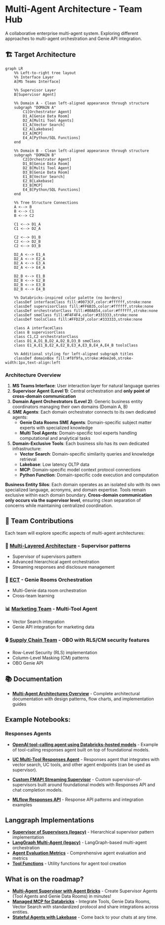 # Multi-Agent Architecture - Team Hub

A collaborative enterprise multi-agent system. Exploring different approaches to multi-agent orchestration and Genie API integration.

## 🏗️ Target Architecture

```mermaid
graph LR
    %% Left-to-right tree layout
    %% Interface Layer
    A[MS Teams Interface]

    %% Supervisor Layer
    B[Supervisor Agent]

    %% Domain A - Clean left-aligned appearance through structure
    subgraph "DOMAIN A"
        C1[Orchestrator Agent]
        D1_A[Genie Data Room]
        D2_A[Multi Tool Agents]
        E1_A[Vector Search]
        E2_A[Lakebase]
        E3_A[MCP]
        E4_A[Python/SQL Functions]
    end

    %% Domain B - Clean left-aligned appearance through structure
    subgraph "DOMAIN B"
        C2[Orchestrator Agent]
        D1_B[Genie Data Room]
        D2_B[Multi Tool Agent]
        D3_B[Genie Data Room]
        E1_B[Vector Search]
        E2_B[Lakebase]
        E3_B[MCP]
        E4_B[Python/SQL Functions]
    end

    %% Tree Structure Connections
    A <--> B
    B <--> C1
    B <--> C2

    C1 <--> D1_A
    C1 <--> D2_A

    C2 <--> D1_B
    C2 <--> D2_B
    C2 <--> D3_B

    D2_A <--> E1_A
    D2_A <--> E2_A
    D2_A <--> E3_A
    D2_A <--> E4_A

    D2_B <--> E1_B
    D2_B <--> E2_B
    D2_B <--> E3_B
    D2_B <--> E4_B

    %% Databricks-inspired color palette (no borders)
    classDef interfaceClass fill:#0073CF,color:#ffffff,stroke:none
    classDef supervisorClass fill:#FF6B35,color:#ffffff,stroke:none
    classDef orchestratorClass fill:#00A854,color:#ffffff,stroke:none
    classDef smeClass fill:#F4F4F4,color:#333333,stroke:none
    classDef toolsClass fill:#FFD23F,color:#333333,stroke:none

    class A interfaceClass
    class B supervisorClass
    class C1,C2 orchestratorClass
    class D1_A,D1_B,D2_A,D2_B,D3_B smeClass
    class E1_A,E1_B,E2_A,E2_B,E3_A,E3_B,E4_A,E4_B toolsClass

    %% Additional styling for left-aligned subgraph titles
    classDef domainBox fill:#f8f9fa,stroke:#dee2e6,stroke-width:1px,text-align:left
```

### Architecture Overview

1. **MS Teams Interface**: User interaction layer for natural language queries
2. **Supervisor Agent (Level 1)**: Central orchestration and **only point of cross-domain communication**
3. **Domain Agent Orchestrators (Level 2)**: Generic business entity coordinators managing their own domains (Domain A, B)
4. **SME Agents**: Each domain orchestrator connects to its own dedicated agents:
   - **Genie Data Rooms SME Agents**: Domain-specific subject matter experts with specialized knowledge
   - **Multi Tool Agents**: Domain-specific tool experts handling computational and analytical tasks
5. **Domain-Exclusive Tools**: Each business silo has its own dedicated infrastructure:
   - **Vector Search**: Domain-specific similarity queries and knowledge retrieval
   - **Lakebase**: Low latency OLTP data
   - **MCP**: Domain-specific model context protocol connections
   - **Python Function**: Domain-specific code execution and computation

**Business Entity Silos**: Each domain operates as an isolated silo with its own specialized language, acronyms, and domain expertise. Tools remain exclusive within each domain boundary. **Cross-domain communication only occurs via the supervisor level**, ensuring clean separation of concerns while maintaining centralized coordination.

## 🎯 Team Contributions
Each team will explore specific aspects of multi-agent architectures: 

### 🚀 **[Multi-Layered Architecture](teams/multi-layered-architecture/README.md)**  - Supervisor patterns
- Supervisor of supervisors pattern
- Advanced hierarchical agent orchestration
- Streaming responses and disclosure management

### 🔗 **[ECT](teams/ect/README.md)** - Genie Rooms Orchestration
- Multi-Genie data room orchestration
- Cross-team learning

### 📊 **[Marketing Team](teams/marketing/README.md)** - Multi-Tool Agent
- Vector Search integration
- Genie API integration for marketing data


### 🔒 **[Supply Chain Team](teams/supply-chain/README.md)** - OBO with RLS/CM security features
- Row-Level Security (RLS) implementation
- Column-Level Masking (CM) patterns
- OBO Genie API


## 📚 Documentation

- **[Multi-Agent Architectures Overview](docs/MultiAgentArchitectures.md)** - Complete architectural documentation with design patterns, flow charts, and implementation guides


## Example Notebooks:

### Responses Agents

- **[OpenAI tool-calling agent using Databricks-hosted models](https://docs.databricks.com/aws/en/notebooks/source/generative-ai/responses-agent-fmapi.html)** - Example of tool-calling responses agent built on top of foundational models.

- **[UC Multi-Tool Responses Agent](src/uc_multi_tool_responses_agent/README.md)** - Responses agent that integrates with vector search, UC tools, and other agent endpoints (can be used as supervisor).
- **[Custom FMAPI Streaming Supervisor](src/multi_agent/supervisor/README_fmapi_supervisor_agent.md)** - Custom supervisor-of-supervisors built around foundational models with Responses API and chat completion models.
- **[MLflow Responses API](notebooks/MLFlow_Responses_API/)** - Response API patterns and integration examples

## Langgraph Implementations
- **[Supervisor of Supervisors (legacy)](notebooks/05-supervisor-of-supervisors.py)** - Hierarchical supervisor pattern implementation
- **[LangGraph Multi-Agent (legacy)](notebooks/03-langgraph-multiagent-genie-pat.py)** - LangGraph-based multi-agent orchestration
- **[Agent Evaluation Metrics](notebooks/04-agent-evaluation-metrics-review-app.py)** - Comprehensive agent evaluation and metrics
- **[Tool Functions](notebooks/02-create-tool-functions.py)** - Utility functions for agent tool creation


## What is on the roadmap?
- **[Multi-Agent Supervisor with Agent Bricks](https://docs.databricks.com/aws/en/generative-ai/agent-bricks/multi-agent-supervisor)** - Create Supervisor Agents (Tool Agents and Genie Data Rooms) in minutes!
- **[Managed MCP for Databricks](https://docs.databricks.com/aws/en/generative-ai/mcp/)** - Integrate Tools, Genie Data Rooms, Vector Search with standardized protocol and share integrations across entities. 
- **[Stateful Agents with Lakebase](https://docs.databricks.com/aws/en/generative-ai/agent-framework/stateful-agents#example-notebook)** - Come back to your chats at any time. 
